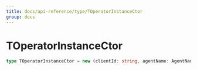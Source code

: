 ```yaml
---
title: docs/api-reference/type/TOperatorInstanceCtor
group: docs
---
```


# TOperatorInstanceCtor

```ts
type TOperatorInstanceCtor = new (clientId: string, agentName: AgentName, callbacks: Partial<IOperatorInstanceCallbacks>) => IOperatorInstance;
```


